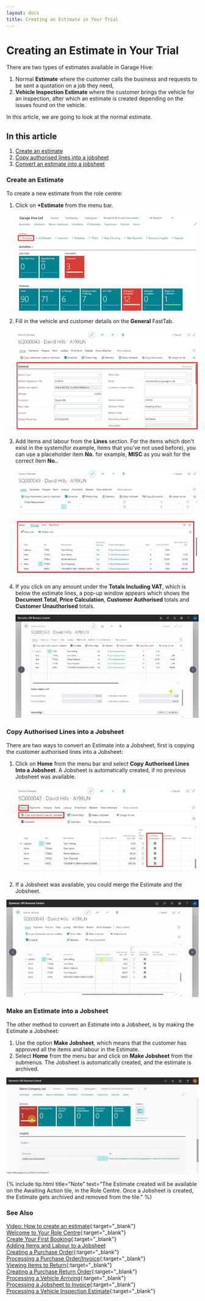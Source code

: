 ```yaml
---
layout: docs
title: Creating an Estimate in Your Trial
---
```


# Creating an Estimate in Your Trial
There are two types of estimates available in Garage Hive: 
1. Normal **Estimate** where the customer calls the business and requests to be sent a quotation on a job they need,
2. **Vehicle Inspection Estimate** where the customer brings the vehicle for an inspection, after which an estimate is created depending on the issues found on the vehicle.

In this article,  we are going to look at the normal estimate.

## In this article

1. [Create an estimate](#open-the-jobsheet-via-the-schedule)
2. [Copy authorised lines into a jobsheet](#adding-items-and-labour-in-the-jobsheet-manually)
3. [Convert an estimate into a jobsheet](#adding-items-and-labour-in-the-jobsheet-using-service-packages)

### Create an Estimate
To create a new estimate from the role centre:
1. Click on **+Estimate** from the menu bar.

   ![](media/garagehive-trial-creating-an-estimate1.png)

2. Fill in the vehicle and customer details on the **General** FastTab.

   ![](media/garagehive-trial-creating-an-estimate2.png)

3. Add items and labour from the **Lines** section. For the items which don't exist in the system(for example, items that you've not used before), you can use a placeholder item **No.** for example, **MISC** as you wait for the correct item **No.**.

   ![](media/garagehive-trial-creating-an-estimate3.png)

4. If you click on any amount under the **Totals Including VAT**, which is below the estimate lines, a pop-up window appears which shows the **Document Total**, **Price Calculation**, **Customer Authorised** totals and **Customer Unauthorised** totals.

   ![](media/garagehive-trial-create-an-estimate1.gif)

### Copy Authorised Lines into a Jobsheet
There are two ways to convert an Estimate into a Jobsheet, first is copying the customer authorised lines into a Jobsheet:
1. Click on **Home** from the menu bar and select **Copy Authorised Lines Into a Jobsheet**. A Jobsheet is automatically created, if no previous Jobsheet was available. 

   ![](media/garagehive-trial-creating-an-estimate4.png)

2. If a Jobsheet was available, you could merge the Estimate and the Jobsheet.

![](media/garagehive-trial-creating-an-estimate3.gif)

### Make an Estimate into a Jobsheet

The other method to convert an Estimate into a Jobsheet, is by making the Estimate a Jobsheet:
1. Use the option **Make Jobsheet**, which means that the customer has approved all the items and labour in the Estimate.
2. Select **Home** from the menu bar and click on **Make Jobsheet** from the submenus. The Jobsheet is automatically created, and the estimate is archived.

![](media/garagehive-trial-creating-an-estimate4.gif)

{% include tip.html title="Note" text="The Estimate created will be available on the Awaiting Action tile, in the Role Centre. Once a Jobsheet is created, the Estimate gets archived and removed from the tile." %}


### **See Also**

[Video: How to create an estimate](https://www.youtube.com/watch?v=otMUsW5hGAA){:target="_blank"} \
[Welcome to Your Role Centre](garagehive-trial-welcome-to-the-role-centre.html){:target="_blank"} \
[Create Your First Booking](garagehive-trial-creating-your-first-booking.html){:target="_blank"} \
[Adding Items and Labour to a Jobsheet](garagehive-trial-adding-items-and-labour-to-a-jobsheet.html) \
[Creating a Purchase Order](garagehive-trial-creating-a-purchase-order.html){:target="_blank"} \
[Processing a Purchase Order/Invoice](garagehive-trial-processing-a-purchase-order.html){:target="_blank"} \
[Viewing Items to Return](garagehive-trial-viewing-items-to-return.html){:target="_blank"} \
[Creating a Purchase Return Order](garagehive-trial-creating-a-purchase-return-order.html){:target="_blank"} \
[Processing a Vehicle Arriving](garagehive-trial-processing-a-vehicle-arriving.html){:target="_blank"} \
[Processing a Jobsheet to Invoice](garagehive-trial-processing-a-jobsheet-to-invoice.html){:target="_blank"} \
[Processing a Vehicle Inspection Estimate](garagehive-trial-processing-a-vehicle-inspection-estimate.html){:target="_blank"}